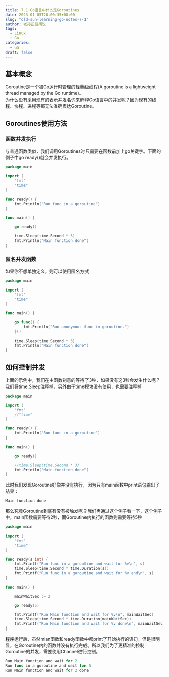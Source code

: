 ```yaml
---
title: 7.1 Go语言中什么是Goroutines
date: 2023-01-05T20:00:35+08:00
slug: "old-sun-learning-go-notes-7-1"
author: 老孙正经胡说
tags:
  - Linux
  - Go
categories:
  - Go
draft: false
---
```


## 基本概念

Goroutine是一个被Go运行时管理的轻量级线程(A goroutine is a lightweight thread managed by the Go runtime)。<br />为什么没有采用现有的表示并发名词来解释Go语言中的并发呢？因为现有的线程、协程、进程等都无法准确表达Goroutine。

## Goroutines使用方法

### 函数并发执行

与普通函数类似，我们调用Goroutines时只需要在函数前加上go关键字。下面的例子中go ready()就会并发执行。

```go
package main

import (
    "fmt"
    "time"
)

func ready() {
    fmt.Println("Run func in a goroutine")
}

func main() {

    go ready()

    time.Sleep(time.Second * 3)
    fmt.Println("Main function done")
}
```

### 匿名并发函数

如果你不想单独定义，则可以使用匿名方式

```go
package main

import (
    "fmt"
    "time"
)

func main() {

    go func() {
        fmt.Println("Run anonymous func in goroutine.")
    }()

    time.Sleep(time.Second * 3)
    fmt.Println("Main function done")
}
```

## 如何控制并发

上面的示例中，我们在主函数刻意的等待了3秒，如果没有这3秒会发生什么呢？我们将time.Sleep注释掉，另外由于time模块没有使用，也需要注释掉

```go
package main

import (
    "fmt"
    //"time"
)

func ready() {
    fmt.Println("Run func in a goroutine")
}

func main() {

    go ready()

    //time.Sleep(time.Second * 3)
    fmt.Println("Main function done")
}
```

此时我们发现Goroutine好像并没有执行，因为只有main函数中print语句输出了结果：

```go
Main function done
```

那么究竟Goroutine到底有没有被触发呢？我们再通过这个例子看一下，这个例子中，main函数需要等待2秒，而Goroutine内执行的函数则需要等待5秒

```go
package main

import (
    "fmt"
    "time"
)

func ready(s int) {
    fmt.Printf("Run func in a goroutine and wait for %v\n", s)
    time.Sleep(time.Second * time.Duration(s))
    fmt.Printf("Run func in a goroutine and wait for %v end\n", s)
}

func main() {

    mainWaitSec := 2

    go ready(5)

    fmt.Printf("Run Main function and wait for %v\n", mainWaitSec)
    time.Sleep(time.Second * time.Duration(mainWaitSec))
    fmt.Printf("Run Main function and wait for %v done\n", mainWaitSec)
}
```

程序运行后，虽然mian函数和ready函数中都print了开始执行的语句，但是很明显，在Goroutine内的函数并没有执行完成。所以我们为了更精准的控制Goroutine的并发，需要使用Channel进行控制。

```go
Run Main function and wait for 2
Run func in a goroutine and wait for 5
Run Main function and wait for 2 done
```